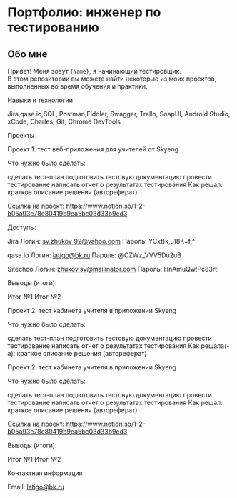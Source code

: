 # Портфолио: инженер по тестированию

## Обо мне

Привет! Меня зовут ``{Name}``, я начинающий тестировщик. <br>
В этом репозитории вы можете найти некоторые из моих проектов, выполненных во время обучения и практики.

Навыки и технологии

Jira,qase.io,SQL, Postman,Fiddler, Swagger, Trello,
SoapUI, Android Studio, xCode, Charles, Git, Chrome DevTools

Проекты

Проект 1: тест веб-приложения для учителей от Skyeng

Что нужно было сделать:

сделать тест-план
подготовить тестовую документацию
провести тестирование
написать отчет о результатах тестирования
Как решал: краткое описание решения (автореферат)

Ссылка на проект: https://www.notion.so/1-2-b05a93e78e80419b9ea5bc03d33b9cd3

Доступы: 

Jira
Логин: sv.zhukov_92@yahoo.com
Пароль:  YCxt)k,u)8K=f,^

qase.io
Логин: latigo@bk.ru
Пароль: @CZWz_VVV5Du2uB

Sitechco 
Логин: zhukov.sv@mailinator.com
Пароль: HnAmuQw!Pc83rt!

Выводы (итоги):

Итог №1
Итог №2

Проект 2: тест кабинета учителя в приложении Skyeng

Что нужно было сделать:

сделать тест-план
подготовить тестовую документацию
провести тестирование
написать отчет о результатах тестирования
Как решала(-а): краткое описание решения (автореферат)

Проект 2: тест кабинета учителя в приложении Skyeng

Что нужно было сделать:

сделать тест-план
подготовить тестовую документацию
провести тестирование
написать отчет о результатах тестирования
Как решал: краткое описание решения (автореферат)

Ссылка на проект: https://www.notion.so/1-2-b05a93e78e80419b9ea5bc03d33b9cd3

Выводы (итоги):

Итог №1
Итог №2

Контактная информация

Email: latigo@bk.ru

